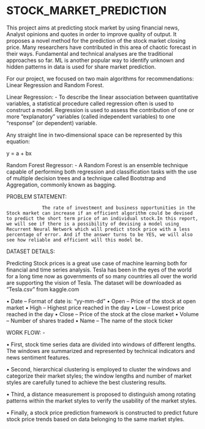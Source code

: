 # STOCK_MARKET_PREDICTION

This project aims at predicting stock market by using financial news, Analyst opinions and quotes in order to improve quality of output. It proposes a novel method for the prediction of the stock market closing price. Many researchers have contributed in this area of chaotic forecast in their ways. Fundamental and technical analyses are the traditional approaches so far. ML is another popular way to identify unknown and hidden patterns in data is used for share market prediction. 

For our project, we focused on two main algorithms for recommendations: Linear Regression and Random Forest.

Linear Regression: - To describe the linear association between quantitative variables, a statistical procedure called regression often is used to construct a model. Regression is used to assess the contribution of one or more “explanatory” variables (called independent variables) to one “response” (or dependent) variable. 

Any straight line in two‐dimensional space can be represented by this equation:

y = a + bx

Random Forest Regressor: - A Random Forest is an ensemble technique capable of performing both regression and classification tasks with the use of multiple decision trees and a technique called Bootstrap and Aggregation, commonly known as bagging. 

PROBLEM STATEMENT:           
                 
                 The rate of investment and business opportunities in the Stock market can increase if an efficient algorithm could be devised to predict the short term price of an individual stock.In this report, we will see if there is a possibility of devising a model using Recurrent Neural Network which will predict stock price with a less percentage of error. And if the answer turns to be YES, we will also see how reliable and efficient will this model be.
                 
DATASET DETAILS:

Predicting Stock prices is a great use case of machine learning both for financial and time series analysis. Tesla has been in the eyes of the world for a long time now as governments of so many countries all over the world are supporting the vision of Tesla. The dataset will be downloaded as “Tesla.csv” from kaggle.com

•	Date – Format of date is: “yy-mm-dd”
•	Open – Price of the stock at open market
•	High – Highest price reached in the day
•	Low – Lowest price reached in the day
•	Close – Price of the stock at the close market
•	Volume – Number of shares traded
•	Name – The name of the stock ticker

WORK FLOW: -

•	First, stock time series data are divided into windows of different lengths. The windows are summarized and represented by technical indicators and news sentiment features.

•	Second, hierarchical clustering is employed to cluster the windows and categorize their market styles; the window lengths and number of market styles are carefully tuned to achieve the best clustering results.

•	Third, a distance measurement is proposed to distinguish among rotating patterns within the market styles to verify the usability of the market styles.

•	Finally, a stock price prediction framework is constructed to predict future stock price trends based on data belonging to the same market styles.

